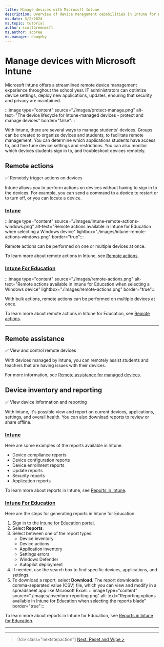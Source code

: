 ```yaml
---
title: Manage devices with Microsoft Intune
description: Overview of device management capabilities in Intune for Education, including remote actions, remote assistance, and inventory/reporting.
ms.date: 5/2/2024
ms.topic: tutorial
author: scottbreenmsft
ms.author: scbree
ms.manager: dougeby
---
```


# Manage devices with Microsoft Intune

Microsoft Intune offers a streamlined remote device management experience throughout the school year. IT administrators can optimize device settings, deploy new applications, updates, ensuring that security and privacy are maintained.

:::image type="content" source="./images/protect-manage.png" alt-text="The device lifecycle for Intune-managed devices - protect and manage devices" border="false":::

With Intune, there are several ways to manage students' devices. Groups can be created to organize devices and students, to facilitate remote management. You can determine which applications students have access to, and fine tune device settings and restrictions. You can also monitor which devices students sign in to, and troubleshoot devices remotely.

## Remote actions

✅ Remotely trigger actions on devices

Intune allows you to perform actions on devices without having to sign in to the devices. For example, you can send a command to a device to restart or to turn off, or you can locate a device.

### [Intune](#tab/intune)

:::image type="content" source="./images/intune-remote-actions-windows.png" alt-text="Remote actions available in Intune for Education when selecting a Windows device" lightbox="./images/intune-remote-actions-windows.png" border="true":::

Remote actions can be performed on one or multiple devices at once.

To learn more about remote actions in Intune, see [Remote actions](/mem/intune-service/remote-actions/device-management).

### [Intune For Education](#tab/intune-for-education)

:::image type="content" source="./images/remote-actions.png" alt-text="Remote actions available in Intune for Education when selecting a Windows device" lightbox="./images/remote-actions.png" border="true":::

With bulk actions, remote actions can be performed on multiple devices at once.

To learn more about remote actions in Intune for Education, see [Remote actions][EDU-1].

---

## Remote assistance

✅ View and control remote devices

With devices managed by Intune, you can remotely assist students and teachers that are having issues with their devices.

For more information, see [Remote assistance for managed devices][EDU-2].

## Device inventory and reporting

✅ View device information and reporting

With Intune, it's possible view and report on current devices, applications, settings, and overall health. You can also download reports to review or share offline.

### [Intune](#tab/intune)

Here are some examples of the reports available in Intune:

- Device compliance reports
- Device configuration reports
- Device enrollment reports
- Update reports
- Security reports
- Application reports

To learn more about reports in Intune, see [Reports in Intune](/mem/intune-service/fundamentals/reports).

### [Intune For Education](#tab/intune-for-education)

Here are the steps for generating reports in Intune for Education:

1. Sign in to the [Intune for Education portal](https://intuneeducation.portal.azure.com).
1. Select **Reports**.
1. Select between one of the report types:
    - Device inventory
    - Device actions
    - Application inventory
    - Settings errors
    - Windows Defender
    - Autopilot deployment
1. If needed, use the search box to find specific devices, applications, and settings.
1. To download a report, select **Download**. The report downloads a comma-separated value (CSV) file, which you can view and modify in a spreadsheet app like Microsoft Excel.
    :::image type="content" source="./images/inventory-reporting.png" alt-text="Reporting options available in Intune for Education when selecting the reports blade" border="true":::

To learn more about reports in Intune for Education, see [Reports in Intune for Education][EDU-3].

---

________________________________________________________

> [!div class="nextstepaction"]
> [Next: Reset and Wipe >](reset-wipe.md)

<!-- Reference links in article -->

[EDU-1]: /intune-education/edu-device-remote-actions
[EDU-2]: /intune-education/remote-assist-mobile-devices
[EDU-3]: /intune-education/what-are-reports
